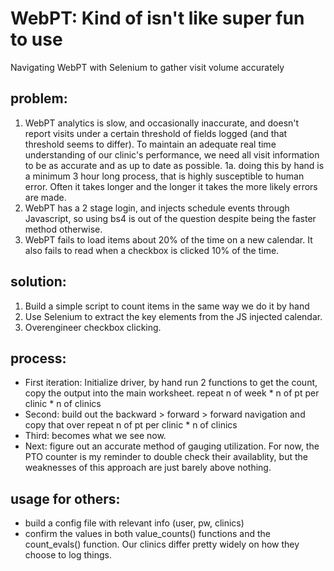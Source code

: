 # WebPT: Kind of isn't like super fun to use
Navigating WebPT with Selenium to gather visit volume accurately

## problem:
1. WebPT analytics is slow, and occasionally inaccurate, and doesn't report visits under a certain threshold of fields logged (and that threshold seems to differ). To maintain an adequate real time understanding of our clinic's performance, we need  all visit information to be as accurate and as up to date as possible. 
1a. doing this by hand is a minimum 3 hour long process, that is highly susceptible to human error. Often it takes longer and the longer it takes the more likely errors are made.
2. WebPT has a 2 stage login, and injects schedule events through Javascript, so using bs4 is out of the question despite being the faster method otherwise.
3. WebPT fails to load items about 20% of the time on a new calendar. It also fails to read when a checkbox is clicked 10% of the time.

## solution:
1. Build a simple script to count items in the same way we do it by hand
2. Use Selenium to extract the key elements from the JS injected calendar.
3. Overengineer checkbox clicking.

## process:
* First iteration: Initialize driver, by hand run 2 functions to get the count, copy the output into the main worksheet. repeat n of week * n of pt per clinic * n of clinics
* Second: build out the backward > forward > forward navigation and copy that over repeat n of pt per clinic * n of clinics
* Third: becomes what we see now. 
* Next: figure out an accurate method of gauging utilization. For now, the PTO counter is my reminder to double check their availablity, but the weaknesses of this approach are just barely above nothing.

## usage for others:
* build a config file with relevant info (user, pw, clinics)
* confirm the values in both value_counts() functions and the count_evals() function. Our clinics differ pretty widely on how they choose to log things.

